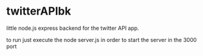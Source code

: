 # twitterAPIbk
little node.js express backend for the twitter API app.

to run just execute the node server.js in order to start the server in the 3000 port
